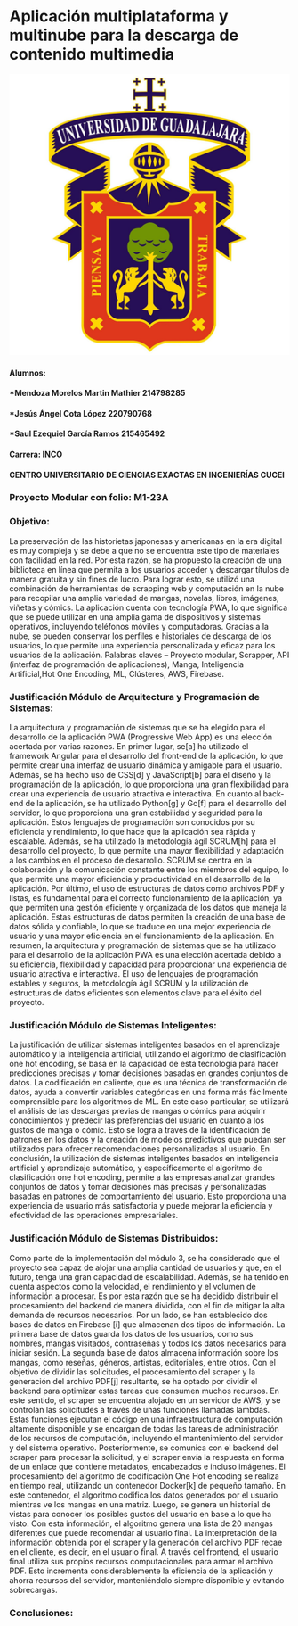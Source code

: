 # Aplicación multiplataforma y multinube para la descarga de contenido multimedia
![image](https://github.com/zaulilloxone2/Analizador_Lexico/blob/280971c8b4e514785cf26e6cecf40f1f4175a0ed/udg%20logo.jpg) 
#### Alumnos: 
#### *Mendoza Morelos Martin Mathier 214798285
#### *Jesús Ángel Cota López 220790768
#### *Saul Ezequiel García Ramos 215465492
#### Carrera: INCO
#### CENTRO UNIVERSITARIO DE CIENCIAS EXACTAS EN INGENIERÍAS CUCEI
### Proyecto Modular con folio: M1-23A

### Objetivo:
La preservación de las historietas japonesas y americanas en la era digital es muy compleja y se debe a que no se encuentra este tipo de materiales con facilidad en la red. Por esta razón, se ha propuesto la creación de una biblioteca en línea que permita a los usuarios acceder y descargar títulos de manera gratuita y sin fines de lucro.
Para lograr esto, se utilizó una combinación de herramientas de scrapping web y computación en la nube para recopilar una amplia variedad de mangas, novelas, libros, imágenes, viñetas y cómics. La aplicación cuenta con tecnología PWA, lo que significa que se puede utilizar en una amplia gama de dispositivos y sistemas operativos, incluyendo teléfonos móviles y computadoras.
Gracias a la nube, se pueden conservar los perfiles e historiales de descarga de los usuarios, lo que permite una experiencia personalizada y eficaz para los usuarios de la aplicación.
Palabras claves – Proyecto modular, Scrapper, API (interfaz de programación de aplicaciones), Manga, Inteligencia Artificial,Hot One Encoding, ML, Clústeres, AWS, Firebase.

### Justificación Módulo de Arquitectura y Programación de Sistemas:
La arquitectura y programación de sistemas que se ha elegido para el desarrollo de la aplicación PWA (Progressive Web App) es una elección acertada por varias razones. En primer lugar, se[a] ha utilizado el framework Angular para el desarrollo del front-end de la aplicación, lo que permite crear una interfaz de usuario dinámica y amigable para el usuario. Además, se ha hecho uso de CSS[d] y JavaScript[b] para el diseño y la programación de la aplicación, lo que proporciona una gran flexibilidad para crear una experiencia de usuario atractiva e interactiva.
En cuanto al back-end de la aplicación, se ha utilizado Python[g] y Go[f] para el desarrollo del servidor, lo que proporciona una gran estabilidad y seguridad para la aplicación. Estos lenguajes de programación son conocidos por su eficiencia y rendimiento, lo que hace que la aplicación sea rápida y escalable.
Además, se ha utilizado la metodología ágil SCRUM[h] para el desarrollo del proyecto, lo que permite una mayor flexibilidad y adaptación a los cambios en el proceso de desarrollo. SCRUM se centra en la colaboración y la comunicación constante entre los miembros del equipo, lo que permite una mayor eficiencia y productividad en el desarrollo de la aplicación.
Por último, el uso de estructuras de datos como archivos PDF y listas, es fundamental para el correcto funcionamiento de la aplicación, ya que permiten una gestión eficiente y organizada de los datos que maneja la aplicación. Estas estructuras de datos permiten la creación de una base de datos sólida y confiable, lo que se traduce en una mejor experiencia de usuario y una mayor eficiencia en el funcionamiento de la aplicación.
En resumen, la arquitectura y programación de sistemas que se ha utilizado para el desarrollo de la aplicación PWA es una elección acertada debido a su eficiencia, flexibilidad y capacidad para proporcionar una experiencia de usuario atractiva e interactiva. El uso de lenguajes de programación estables y seguros, la metodología ágil SCRUM y la utilización de estructuras de datos eficientes son elementos clave para el éxito del proyecto.

### Justificación Módulo de Sistemas Inteligentes:
La justificación de utilizar sistemas inteligentes basados en el aprendizaje automático y la inteligencia artificial, utilizando el algoritmo de clasificación one hot encoding, se basa en la capacidad de esta tecnología para hacer predicciones precisas y tomar decisiones basadas en grandes conjuntos de datos. La codificación en caliente, que es una técnica de transformación de datos, ayuda a convertir variables categóricas en una forma más fácilmente comprensible para los algoritmos de ML.
En este caso particular, se utilizará el análisis de las descargas previas de mangas o cómics para adquirir conocimientos y predecir las preferencias del usuario en cuanto a los gustos de manga o cómic. Esto se logra a través de la identificación de patrones en los datos y la creación de modelos predictivos que puedan ser utilizados para ofrecer recomendaciones personalizadas al usuario.
En conclusión, la utilización de sistemas inteligentes basados en inteligencia artificial y aprendizaje automático, y específicamente el algoritmo de clasificación one hot encoding, permite a las empresas analizar grandes conjuntos de datos y tomar decisiones más precisas y personalizadas basadas en patrones de comportamiento del usuario. Esto proporciona una experiencia de usuario más satisfactoria y puede mejorar la eficiencia y efectividad de las operaciones empresariales.

### Justificación Módulo de Sistemas Distribuidos:
Como parte de la implementación del módulo 3, se ha considerado que el proyecto sea capaz de alojar una amplia cantidad de usuarios y que, en el futuro, tenga una gran capacidad de escalabilidad. Además, se ha tenido en cuenta aspectos como la velocidad, el rendimiento y el volumen de información a procesar. Es por esta razón que se ha decidido distribuir el procesamiento del backend de manera dividida, con el fin de mitigar la alta demanda de recursos necesarios.
Por un lado, se han establecido dos bases de datos en Firebase [i] que almacenan dos tipos de información. La primera base de datos guarda los datos de los usuarios, como sus nombres, mangas visitados, contraseñas y todos los datos necesarios para iniciar sesión. La segunda base de datos almacena información sobre los mangas, como reseñas, géneros, artistas, editoriales, entre otros.
Con el objetivo de dividir las solicitudes, el procesamiento del scraper y la generación del archivo PDF[j] resultante, se ha optado por dividir el backend para optimizar estas tareas que consumen muchos recursos. En este sentido, el scraper se encuentra alojado en un servidor de AWS, y se controlan las solicitudes a través de unas funciones llamadas lambdas. Estas funciones ejecutan el código en una infraestructura de computación altamente disponible y se encargan de todas las tareas de administración de los recursos de computación, incluyendo el mantenimiento del servidor y del sistema operativo. Posteriormente, se comunica con el backend del scraper para procesar la solicitud, y el scraper envía la respuesta en forma de un enlace que contiene metadatos, encabezados e incluso imágenes.
El procesamiento del algoritmo de codificación One Hot encoding se realiza en tiempo real, utilizando un contenedor Docker[k] de pequeño tamaño. En este contenedor, el algoritmo codifica los datos generados por el usuario mientras ve los mangas en una matriz. Luego, se genera un historial de vistas para conocer los posibles gustos del usuario en base a lo que ha visto. Con esta información, el algoritmo genera una lista de 20 mangas diferentes que puede recomendar al usuario final.
La interpretación de la información obtenida por el scraper y la generación del archivo PDF recae en el cliente, es decir, en el usuario final. A través del frontend, el usuario final utiliza sus propios recursos computacionales para armar el archivo PDF. Esto incrementa considerablemente la eficiencia de la aplicación y ahorra recursos del servidor, manteniéndolo siempre disponible y evitando sobrecargas.

### Conclusiones:

